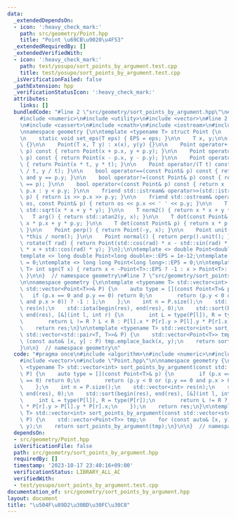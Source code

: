 ```yaml
---
data:
  _extendedDependsOn:
  - icon: ':heavy_check_mark:'
    path: src/geometry/Point.hpp
    title: "Point \u69CB\u9020\u4F53"
  _extendedRequiredBy: []
  _extendedVerifiedWith:
  - icon: ':heavy_check_mark:'
    path: test/yosupo/sort_points_by_argument.test.cpp
    title: test/yosupo/sort_points_by_argument.test.cpp
  _isVerificationFailed: false
  _pathExtension: hpp
  _verificationStatusIcon: ':heavy_check_mark:'
  attributes:
    links: []
  bundledCode: "#line 2 \"src/geometry/sort_points_by_argument.hpp\"\n#include <algorithm>\n\
    #include <numeric>\n#include <utility>\n#include <vector>\n#line 2 \"src/geometry/Point.hpp\"\
    \n#include <cassert>\n#include <cmath>\n#include <iostream>\n#include <type_traits>\n\
    \nnamespace geometry {\n\ntemplate <typename T> struct Point {\n    static T EPS;\n\
    \n    static void set_eps(T eps) { EPS = eps; }\n\n    T x, y;\n\n    Point()\
    \ {}\n\n    Point(T x, T y) : x(x), y(y) {}\n\n    Point operator+(const Point&\
    \ p) const { return Point(x + p.x, y + p.y); }\n\n    Point operator-(const Point&\
    \ p) const { return Point(x - p.x, y - p.y); }\n\n    Point operator*(T t) const\
    \ { return Point(x * t, y * t); }\n\n    Point operator/(T t) const { return Point(x\
    \ / t, y / t); }\n\n    bool operator==(const Point& p) const { return x == p.x\
    \ and y == p.y; }\n\n    bool operator!=(const Point& p) const { return not((*this)\
    \ == p); }\n\n    bool operator<(const Point& p) const { return x != p.x ? x <\
    \ p.x : y < p.y; }\n\n    friend std::istream& operator>>(std::istream& is, Point&\
    \ p) { return is >> p.x >> p.y; }\n\n    friend std::ostream& operator<<(std::ostream&\
    \ os, const Point& p) { return os << p.x << ' ' << p.y; }\n\n    T norm() { return\
    \ std::sqrt(x * x + y * y); }\n\n    T norm2() { return x * x + y * y; }\n\n \
    \   T arg() { return std::atan2(y, x); }\n\n    T dot(const Point& p) { return\
    \ x * p.x + y * p.y; }\n\n    T det(const Point& p) { return x * p.y - y * p.x;\
    \ }\n\n    Point perp() { return Point(-y, x); }\n\n    Point unit() { return\
    \ *this / norm(); }\n\n    Point normal() { return perp().unit(); }\n\n    Point\
    \ rotate(T rad) { return Point(std::cos(rad) * x - std::sin(rad) * y, std::sin(rad)\
    \ * x + std::cos(rad) * y); }\n};\n\ntemplate <> double Point<double>::EPS = 1e-9;\n\
    template <> long double Point<long double>::EPS = 1e-12;\ntemplate <> int Point<int>::EPS\
    \ = 0;\ntemplate <> long long Point<long long>::EPS = 0;\n\ntemplate <typename\
    \ T> int sgn(T x) { return x < -Point<T>::EPS ? -1 : x > Point<T>::EPS ? 1 : 0;\
    \ }\n\n}  // namespace geometry\n#line 7 \"src/geometry/sort_points_by_argument.hpp\"\
    \n\nnamespace geometry {\n\ntemplate <typename T> std::vector<int> sort_points_by_argument(const\
    \ std::vector<Point<T>>& P) {\n    auto type = [](const Point<T>& p) {\n     \
    \   if (p.x == 0 and p.y == 0) return 0;\n        return (p.y < 0 or (p.y == 0\
    \ and p.x > 0)) ? -1 : 1;\n    };\n    int n = P.size();\n    std::vector<int>\
    \ res(n);\n    std::iota(begin(res), end(res), 0);\n    std::sort(begin(res),\
    \ end(res), [&](int l, int r) {\n        int L = type(P[l]), R = type(P[r]);\n\
    \        return L != R ? L < R : P[l].x * P[r].y > P[l].y * P[r].x;\n    });\n\
    \    return res;\n}\n\ntemplate <typename T> std::vector<int> sort_points_by_argument(const\
    \ std::vector<std::pair<T, T>>& P) {\n    std::vector<Point<T>> tmp;\n    for\
    \ (const auto& [x, y] : P) tmp.emplace_back(x, y);\n    return sort_points_by_argument(tmp);\n\
    }\n\n}  // namespace geometry\n"
  code: "#pragma once\n#include <algorithm>\n#include <numeric>\n#include <utility>\n\
    #include <vector>\n#include \"Point.hpp\"\n\nnamespace geometry {\n\ntemplate\
    \ <typename T> std::vector<int> sort_points_by_argument(const std::vector<Point<T>>&\
    \ P) {\n    auto type = [](const Point<T>& p) {\n        if (p.x == 0 and p.y\
    \ == 0) return 0;\n        return (p.y < 0 or (p.y == 0 and p.x > 0)) ? -1 : 1;\n\
    \    };\n    int n = P.size();\n    std::vector<int> res(n);\n    std::iota(begin(res),\
    \ end(res), 0);\n    std::sort(begin(res), end(res), [&](int l, int r) {\n   \
    \     int L = type(P[l]), R = type(P[r]);\n        return L != R ? L < R : P[l].x\
    \ * P[r].y > P[l].y * P[r].x;\n    });\n    return res;\n}\n\ntemplate <typename\
    \ T> std::vector<int> sort_points_by_argument(const std::vector<std::pair<T, T>>&\
    \ P) {\n    std::vector<Point<T>> tmp;\n    for (const auto& [x, y] : P) tmp.emplace_back(x,\
    \ y);\n    return sort_points_by_argument(tmp);\n}\n\n}  // namespace geometry"
  dependsOn:
  - src/geometry/Point.hpp
  isVerificationFile: false
  path: src/geometry/sort_points_by_argument.hpp
  requiredBy: []
  timestamp: '2023-10-17 23:40:16+09:00'
  verificationStatus: LIBRARY_ALL_AC
  verifiedWith:
  - test/yosupo/sort_points_by_argument.test.cpp
documentation_of: src/geometry/sort_points_by_argument.hpp
layout: document
title: "\u504F\u89D2\u30BD\u30FC\u30C8"
---
```

